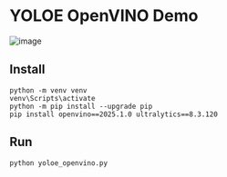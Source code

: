 # YOLOE OpenVINO Demo

![image](https://github.com/user-attachments/assets/8fcd323c-6a72-47aa-accd-26ed311b9b77)

## Install 
```
python -m venv venv
venv\Scripts\activate
python -m pip install --upgrade pip
pip install openvino==2025.1.0 ultralytics==8.3.120
```

## Run
```
python yoloe_openvino.py
```

